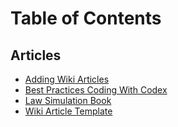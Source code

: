 # Table of Contents

## Articles
- [Adding Wiki Articles](adding_wiki_articles.md)
- [Best Practices Coding With Codex](best_practices_coding_with_codex.md)
- [Law Simulation Book](law_simulation_book.md)
- [Wiki Article Template](wiki_article_template.md)
